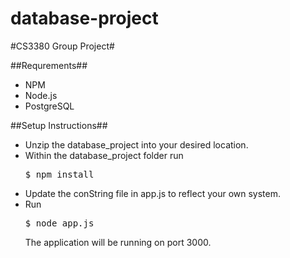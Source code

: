 database-project
================

#CS3380 Group Project#

##Requrements##

* NPM
* Node.js
* PostgreSQL

##Setup Instructions##

* Unzip the database_project into your desired location.
* Within the database_project folder run <pre>$ npm install</pre>
* Update the conString file in app.js to reflect your own system.
* Run <pre>$ node app.js</pre> The application will be running on port 3000.
